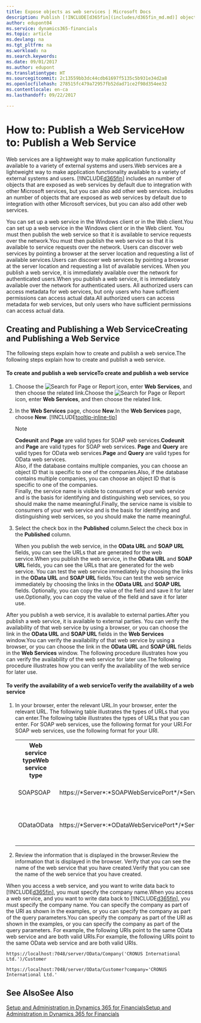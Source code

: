 ```yaml
---
title: Expose objects as web services | Microsoft Docs
description: Publish [!INCLUDE[d365fin](includes/d365fin_md.md)] objects as web services, they are immediately available on the network.
author: edupont04
ms.service: dynamics365-financials
ms.topic: article
ms.devlang: na
ms.tgt_pltfrm: na
ms.workload: na
ms.search.keywords: 
ms.date: 09/01/2017
ms.author: edupont
ms.translationtype: HT
ms.sourcegitcommit: 2c13559bb3dc44cdb61697f5135c5b931e34d2a8
ms.openlocfilehash: 278515fc479a72957fb52dad71ce2f98d354ee32
ms.contentlocale: en-ca
ms.lasthandoff: 09/22/2017

---
```

# <a name="how-to-publish-a-web-service"></a><span data-ttu-id="87e2d-103">How to: Publish a Web Service</span><span class="sxs-lookup"><span data-stu-id="87e2d-103">How to: Publish a Web Service</span></span>
<span data-ttu-id="87e2d-104">Web services are a lightweight way to make application functionality available to a variety of external systems and users.</span><span class="sxs-lookup"><span data-stu-id="87e2d-104">Web services are a lightweight way to make application functionality available to a variety of external systems and users.</span></span> [!INCLUDE[d365fin](includes/d365fin_md.md)]<span data-ttu-id="87e2d-105"> includes an number of objects that are exposed as web services by default due to integration with other Microsoft services, but you can also add other web services.</span><span class="sxs-lookup"><span data-stu-id="87e2d-105"> includes an number of objects that are exposed as web services by default due to integration with other Microsoft services, but you can also add other web services.</span></span>  

<span data-ttu-id="87e2d-106">You can set up a web service in the Windows client or in the Web client.</span><span class="sxs-lookup"><span data-stu-id="87e2d-106">You can set up a web service in the Windows client or in the Web client.</span></span> <span data-ttu-id="87e2d-107">You must then publish the web service so that it is available to service requests over the network.</span><span class="sxs-lookup"><span data-stu-id="87e2d-107">You must then publish the web service so that it is available to service requests over the network.</span></span> <span data-ttu-id="87e2d-108">Users can discover web services by pointing a browser at the server location and requesting a list of available services.</span><span class="sxs-lookup"><span data-stu-id="87e2d-108">Users can discover web services by pointing a browser at the server location and requesting a list of available services.</span></span> <span data-ttu-id="87e2d-109">When you publish a web service, it is immediately available over the network for authenticated users.</span><span class="sxs-lookup"><span data-stu-id="87e2d-109">When you publish a web service, it is immediately available over the network for authenticated users.</span></span> <span data-ttu-id="87e2d-110">All authorized users can access metadata for web services, but only users who have sufficient permissions can access actual data.</span><span class="sxs-lookup"><span data-stu-id="87e2d-110">All authorized users can access metadata for web services, but only users who have sufficient permissions can access actual data.</span></span>

## <a name="creating-and-publishing-a-web-service"></a><span data-ttu-id="87e2d-111">Creating and Publishing a Web Service</span><span class="sxs-lookup"><span data-stu-id="87e2d-111">Creating and Publishing a Web Service</span></span>  
 <span data-ttu-id="87e2d-112">The following steps explain how to create and publish a web service.</span><span class="sxs-lookup"><span data-stu-id="87e2d-112">The following steps explain how to create and publish a web service.</span></span>  

#### <a name="to-create-and-publish-a-web-service"></a><span data-ttu-id="87e2d-113">To create and publish a web service</span><span class="sxs-lookup"><span data-stu-id="87e2d-113">To create and publish a web service</span></span>  

1.  <span data-ttu-id="87e2d-114">Choose the ![Search for Page or Report](media/ui-search/search_small.png "Search for Page or Report icon") icon, enter **Web Services**, and then choose the related link.</span><span class="sxs-lookup"><span data-stu-id="87e2d-114">Choose the ![Search for Page or Report](media/ui-search/search_small.png "Search for Page or Report icon") icon, enter **Web Services**, and then choose the related link.</span></span>  

2.  <span data-ttu-id="87e2d-115">In the **Web Services** page, choose **New**.</span><span class="sxs-lookup"><span data-stu-id="87e2d-115">In the **Web Services** page, choose **New**.</span></span> [!INCLUDE[tooltip-inline-tip](includes/tooltip-inline-tip_md.md)]  

    > [!NOTE]  
    >  <span data-ttu-id="87e2d-116">**Codeunit** and **Page** are valid types for SOAP web services.</span><span class="sxs-lookup"><span data-stu-id="87e2d-116">**Codeunit** and **Page** are valid types for SOAP web services.</span></span> <span data-ttu-id="87e2d-117">**Page** and **Query** are valid types for OData web services.</span><span class="sxs-lookup"><span data-stu-id="87e2d-117">**Page** and **Query** are valid types for OData web services.</span></span>  
    <span data-ttu-id="87e2d-118">Also, if the database contains multiple companies, you can choose an object ID that is specific to one of the companies.</span><span class="sxs-lookup"><span data-stu-id="87e2d-118">Also, if the database contains multiple companies, you can choose an object ID that is specific to one of the companies.</span></span>  
    <span data-ttu-id="87e2d-119">Finally, the service name is visible to consumers of your web service and is the basis for identifying and distinguishing web services, so you should make the name meaningful.</span><span class="sxs-lookup"><span data-stu-id="87e2d-119">Finally, the service name is visible to consumers of your web service and is the basis for identifying and distinguishing web services, so you should make the name meaningful.</span></span>

3.  <span data-ttu-id="87e2d-120">Select the check box in the **Published** column.</span><span class="sxs-lookup"><span data-stu-id="87e2d-120">Select the check box in the **Published** column.</span></span>  

     <span data-ttu-id="87e2d-121">When you publish the web service, in the **OData URL** and **SOAP URL** fields, you can see the URLs that are generated for the web service.</span><span class="sxs-lookup"><span data-stu-id="87e2d-121">When you publish the web service, in the **OData URL** and **SOAP URL** fields, you can see the URLs that are generated for the web service.</span></span> <span data-ttu-id="87e2d-122">You can test the web service immediately by choosing the links in the **OData URL** and **SOAP URL** fields.</span><span class="sxs-lookup"><span data-stu-id="87e2d-122">You can test the web service immediately by choosing the links in the **OData URL** and **SOAP URL** fields.</span></span> <span data-ttu-id="87e2d-123">Optionally, you can copy the value of the field and save it for later use.</span><span class="sxs-lookup"><span data-stu-id="87e2d-123">Optionally, you can copy the value of the field and save it for later use.</span></span>  

<span data-ttu-id="87e2d-124">After you publish a web service, it is available to external parties.</span><span class="sxs-lookup"><span data-stu-id="87e2d-124">After you publish a web service, it is available to external parties.</span></span> <span data-ttu-id="87e2d-125">You can verify the availability of that web service by using a browser, or you can choose the link in the **OData URL** and **SOAP URL** fields in the **Web Services** window.</span><span class="sxs-lookup"><span data-stu-id="87e2d-125">You can verify the availability of that web service by using a browser, or you can choose the link in the **OData URL** and **SOAP URL** fields in the **Web Services** window.</span></span> <span data-ttu-id="87e2d-126">The following procedure illustrates how you can verify the availability of the web service for later use.</span><span class="sxs-lookup"><span data-stu-id="87e2d-126">The following procedure illustrates how you can verify the availability of the web service for later use.</span></span>  

#### <a name="to-verify-the-availability-of-a-web-service"></a><span data-ttu-id="87e2d-127">To verify the availability of a web service</span><span class="sxs-lookup"><span data-stu-id="87e2d-127">To verify the availability of a web service</span></span>  

1.  <span data-ttu-id="87e2d-128">In your browser, enter the relevant URL.</span><span class="sxs-lookup"><span data-stu-id="87e2d-128">In your browser, enter the relevant URL.</span></span> <span data-ttu-id="87e2d-129">The following table illustrates the types of URLs that you can enter.</span><span class="sxs-lookup"><span data-stu-id="87e2d-129">The following table illustrates the types of URLs that you can enter.</span></span> <span data-ttu-id="87e2d-130">For SOAP web services, use the following format for your URI.</span><span class="sxs-lookup"><span data-stu-id="87e2d-130">For SOAP web services, use the following format for your URI.</span></span>  

    <table>
    <tr>
    <th><span data-ttu-id="87e2d-131">Web service type</span><span class="sxs-lookup"><span data-stu-id="87e2d-131">Web service type</span></span></th>
    <th><span data-ttu-id="87e2d-132">Syntax</span><span class="sxs-lookup"><span data-stu-id="87e2d-132">Syntax</span></span></th>
    <th><span data-ttu-id="87e2d-133">Example</span><span class="sxs-lookup"><span data-stu-id="87e2d-133">Example</span></span></th>
    </tr>
    <tr>
    <td><span data-ttu-id="87e2d-134">SOAP</span><span class="sxs-lookup"><span data-stu-id="87e2d-134">SOAP</span></span></td>
    <td><span data-ttu-id="87e2d-135">https://*Server*:*SOAPWebServicePort*/*ServerInstance*/WS/*CompanyName*/salesDocuments/</span><span class="sxs-lookup"><span data-stu-id="87e2d-135">https://*Server*:*SOAPWebServicePort*/*ServerInstance*/WS/*CompanyName*/salesDocuments/</span></span></td>
    <td><span data-ttu-id="87e2d-136">https://mycompany.financials.dynamics.com:7047/MS/WS/MyCompany/Page/salesDocuments?tenant=mycompany.financials.dynamics.com</span><span class="sxs-lookup"><span data-stu-id="87e2d-136">https://mycompany.financials.dynamics.com:7047/MS/WS/MyCompany/Page/salesDocuments?tenant=mycompany.financials.dynamics.com</span></span></td>
    </tr>
    <tr>
    <td><span data-ttu-id="87e2d-137">OData</span><span class="sxs-lookup"><span data-stu-id="87e2d-137">OData</span></span></td>
    <td><span data-ttu-id="87e2d-138">https://*Server*:*ODataWebServicePort*/*ServerInstance*/OData/Company('*CompanyName*')</span><span class="sxs-lookup"><span data-stu-id="87e2d-138">https://*Server*:*ODataWebServicePort*/*ServerInstance*/OData/Company('*CompanyName*')</span></span></td>
    <td><span data-ttu-id="87e2d-139">https://MyCompany.financials.dynamics.com:7048/MS/OData/Company('MyCompany')/salesDocuments?tenant=MyCompany.financials.dynamics.com</span><span class="sxs-lookup"><span data-stu-id="87e2d-139">https://MyCompany.financials.dynamics.com:7048/MS/OData/Company('MyCompany')/salesDocuments?tenant=MyCompany.financials.dynamics.com</span></span>

         The company name is case-sensitive.</td>
    </tr>
    </table>

2.  <span data-ttu-id="87e2d-140">Review the information that is displayed in the browser.</span><span class="sxs-lookup"><span data-stu-id="87e2d-140">Review the information that is displayed in the browser.</span></span> <span data-ttu-id="87e2d-141">Verify that you can see the name of the web service that you have created.</span><span class="sxs-lookup"><span data-stu-id="87e2d-141">Verify that you can see the name of the web service that you have created.</span></span>  

 <span data-ttu-id="87e2d-142">When you access a web service, and you want to write data back to [!INCLUDE[d365fin](includes/d365fin_md.md)], you must specify the company name.</span><span class="sxs-lookup"><span data-stu-id="87e2d-142">When you access a web service, and you want to write data back to [!INCLUDE[d365fin](includes/d365fin_md.md)], you must specify the company name.</span></span> <span data-ttu-id="87e2d-143">You can specify the company as part of the URI as shown in the examples, or you can specify the company as part of the query parameters.</span><span class="sxs-lookup"><span data-stu-id="87e2d-143">You can specify the company as part of the URI as shown in the examples, or you can specify the company as part of the query parameters.</span></span> <span data-ttu-id="87e2d-144">For example, the following URIs point to the same OData web service and are both valid URIs.</span><span class="sxs-lookup"><span data-stu-id="87e2d-144">For example, the following URIs point to the same OData web service and are both valid URIs.</span></span>  

```  
https://localhost:7048/server/OData/Company('CRONUS International Ltd.')/Customer  
```  

```  
https://localhost:7048/server/OData/Customer?company='CRONUS International Ltd.'  
```  

## <a name="see-also"></a><span data-ttu-id="87e2d-145">See Also</span><span class="sxs-lookup"><span data-stu-id="87e2d-145">See Also</span></span>  
[<span data-ttu-id="87e2d-146">Setup and Administration in Dynamics 365 for Financials</span><span class="sxs-lookup"><span data-stu-id="87e2d-146">Setup and Administration in Dynamics 365 for Financials</span></span>](admin-setup-and-administration.md)  

